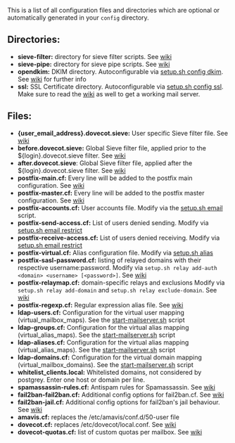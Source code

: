 This is a list of all configuration files and directories which are optional or automatically generated in your `config` directory.

## Directories:
- **sieve-filter:** directory for sieve filter scripts. See [wiki](https://github.com/tomav/docker-mailserver/wiki/Configure-Sieve-filters)
- **sieve-pipe:** directory for sieve pipe scripts. See [wiki](https://github.com/tomav/docker-mailserver/wiki/Configure-Sieve-filters)
- **opendkim:** DKIM directory. Autoconfigurable via [setup.sh config dkim](https://github.com/tomav/docker-mailserver/wiki/Setup-docker-mailserver-using-the-script-setup.sh#config). See [wiki](https://github.com/tomav/docker-mailserver/wiki/Configure-DKIM) for further info
- **ssl:** SSL Certificate directory. Autoconfigurable via [setup.sh config ssl](https://github.com/tomav/docker-mailserver/wiki/Setup-docker-mailserver-using-the-script-setup.sh#config). Make sure to read the [wiki](https://github.com/tomav/docker-mailserver/wiki/Configure-SSL) as well to get a working mail server.

## Files:
- **{user_email_address}.dovecot.sieve:** User specific Sieve filter file. See [wiki](https://github.com/tomav/docker-mailserver/wiki/Configure-Sieve-filters)
- **before.dovecot.sieve:** Global Sieve filter file, applied prior to the ${login}.dovecot.sieve filter. See [wiki](https://github.com/tomav/docker-mailserver/wiki/Configure-Sieve-filters)
- **after.dovecot.sieve**: Global Sieve filter file, applied after the ${login}.dovecot.sieve filter. See [wiki](https://github.com/tomav/docker-mailserver/wiki/Configure-Sieve-filters)
- **postfix-main.cf:** Every line will be added to the postfix main configuration. See [wiki](https://github.com/tomav/docker-mailserver/wiki/Override-Default-Postfix-Configuration)
- **postfix-master.cf:** Every line will be added to the postfix master configuration. See [wiki](https://github.com/tomav/docker-mailserver/wiki/Override-Default-Postfix-Configuration)
- **postfix-accounts.cf:** User accounts file. Modify via the [setup.sh email](https://github.com/tomav/docker-mailserver/wiki/Setup-docker-mailserver-using-the-script-setup.sh#email) script.
- **postfix-send-access.cf:** List of users denied sending. Modify via [setup.sh email restrict](https://github.com/tomav/docker-mailserver/wiki/Setup-docker-mailserver-using-the-script-setup.sh#email)
- **postfix-receive-access.cf:** List of users denied receiving. Modify via [setup.sh email restrict](https://github.com/tomav/docker-mailserver/wiki/Setup-docker-mailserver-using-the-script-setup.sh#email)
- **postfix-virtual.cf:** Alias configuration file. Modify via [setup.sh alias](https://github.com/tomav/docker-mailserver/wiki/Setup-docker-mailserver-using-the-script-setup.sh#alias)
- **postfix-sasl-password.cf:** listing of relayed domains with their respective username:password. Modify via `setup.sh relay add-auth <domain> <username> [<password>]`. See [wiki](https://github.com/tomav/docker-mailserver/wiki/Configure-Relay-Hosts#sender-dependent-authentication)
- **postfix-relaymap.cf:** domain-specific relays and exclusions Modify via `setup.sh relay add-domain` and `setup.sh relay exclude-domain`. See [wiki](https://github.com/tomav/docker-mailserver/wiki/Configure-Relay-Hosts#sender-dependent-relay-host)
- **postfix-regexp.cf:** Regular expression alias file. See [wiki](https://github.com/tomav/docker-mailserver/wiki/Configure-Aliases#configuring-regexp-aliases)
- **ldap-users.cf:** Configuration for the virtual user mapping (virtual_mailbox_maps). See the [start-mailserver.sh](https://github.com/tomav/docker-mailserver/blob/a564cca0e55feba40e273a5419d4c9a864460bf6/target/start-mailserver.sh#L583) script
- **ldap-groups.cf:** Configuration for the virtual alias mapping (virtual_alias_maps). See the [start-mailserver.sh](https://github.com/tomav/docker-mailserver/blob/a564cca0e55feba40e273a5419d4c9a864460bf6/target/start-mailserver.sh#L583) script
- **ldap-aliases.cf:** Configuration for the virtual alias mapping (virtual_alias_maps). See the [start-mailserver.sh](https://github.com/tomav/docker-mailserver/blob/a564cca0e55feba40e273a5419d4c9a864460bf6/target/start-mailserver.sh#L583) script
- **ldap-domains.cf:** Configuration for the virtual domain mapping (virtual_mailbox_domains). See the [start-mailserver.sh](https://github.com/tomav/docker-mailserver/blob/a564cca0e55feba40e273a5419d4c9a864460bf6/target/start-mailserver.sh#L583) script
- **whitelist_clients.local:** Whitelisted domains, not considered by postgrey. Enter one host or domain per line.
- **spamassassin-rules.cf:** Antispam rules for Spamassassin. See [wiki](https://github.com/tomav/docker-mailserver/wiki/FAQ-and-Tips#how-can-i-manage-my-custom-spamassassin-rules)
- **fail2ban-fail2ban.cf:** Additional config options for fail2ban.cf. See [wiki](https://github.com/tomav/docker-mailserver/wiki/Configure-Fail2ban)
- **fail2ban-jail.cf:** Additional config options for fail2ban's jail behaviour. See [wiki](https://github.com/tomav/docker-mailserver/wiki/Configure-Fail2ban)
- **amavis.cf:** replaces the /etc/amavis/conf.d/50-user file
- **dovecot.cf:** replaces /etc/dovecot/local.conf. See [wiki](https://github.com/tomav/docker-mailserver/wiki/Override-Default-Dovecot-Configuration)
- **dovecot-quotas.cf:** list of custom quotas per mailbox.  See [wiki](https://github.com/tomav/docker-mailserver/wiki/Configure-Accounts/_edit#mailbox-quota)

